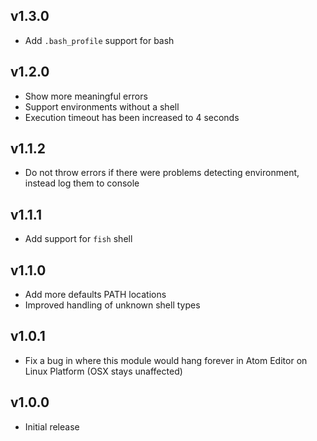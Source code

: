 ## v1.3.0

- Add `.bash_profile` support for bash

## v1.2.0

- Show more meaningful errors
- Support environments without a shell
- Execution timeout has been increased to 4 seconds

## v1.1.2

- Do not throw errors if there were problems detecting environment, instead log them to console

## v1.1.1

- Add support for `fish` shell

## v1.1.0

- Add more defaults PATH locations
- Improved handling of unknown shell types

## v1.0.1

- Fix a bug in where this module would hang forever in Atom Editor on Linux Platform (OSX stays unaffected)

## v1.0.0

- Initial release
